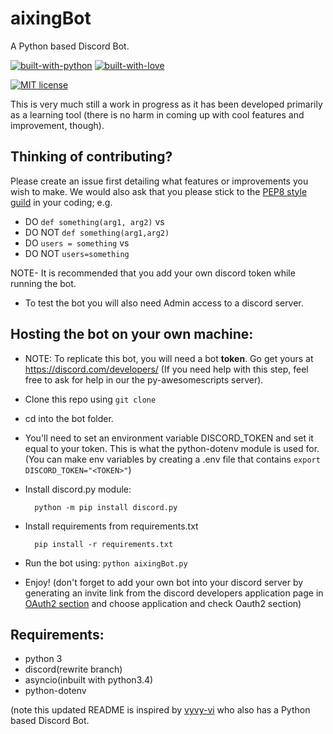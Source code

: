 # aixingBot
 A Python based Discord Bot.
 
[![built-with-python](http://ForTheBadge.com/images/badges/made-with-python.svg)](https://www.python.org/)
[![built-with-love](http://ForTheBadge.com/images/badges/built-with-love.svg)](https://github.com/mikeysan/)
<p>
<a href="https://raw.githubusercontent.com/mikeysan/aixingBot/main/LICENSE"><img src="https://img.shields.io/github/license/Py-Contributors/awesomeScripts?style=for-the-badge" alt="MIT license"></a>
</p>
 
 This is very much still a work in progress as it has been developed primarily as a learning tool (there is no harm in coming up with cool features and improvement, though).

## Thinking of contributing?

Please create an issue first detailing what features or improvements you wish to make. We would also ask that you please stick to the [PEP8 style guild](https://pep8.org/) in your coding; e.g.
- DO ``` def something(arg1, arg2) ``` vs 
- DO NOT ``` def something(arg1,arg2) ```
- DO ``` users = something ``` vs 
- DO NOT ``` users=something ```




NOTE- It is recommended that you add your own discord token while running the bot.

- To test the bot you will also need Admin access to a discord server. 

## Hosting the bot on your own machine:
- NOTE: To replicate this bot, you will need a bot **token**. Go get yours at https://discord.com/developers/ (If you need help with this step, feel free to ask for help in our the py-awesomescripts server).
- Clone this repo using `git clone`
- cd into the bot folder.
- You'll need to set an environment variable DISCORD_TOKEN and set it equal to your token. This is what the python-dotenv module is used for.
  (You can make env variables by creating a .env file that contains `export DISCORD_TOKEN="<TOKEN>"`)
  
- Install discord.py module:
  ```
    python -m pip install discord.py
  ```
- Install requirements from requirements.txt
  ```
    pip install -r requirements.txt
  ```
- Run the bot using: `python aixingBot.py`
- Enjoy! (don't forget to add your own bot into your discord server by generating an invite link from the discord developers application page in [OAuth2 section](https://discord.com/developers/applications/) and choose application and check Oauth2 section)


## Requirements:
- python 3
- discord(rewrite branch)
- asyncio(inbuilt with python3.4)
- python-dotenv

(note this updated README is inspired by [vyvy-vi](https://github.com/Vyvy-vi/) who also has a Python based Discord Bot.
